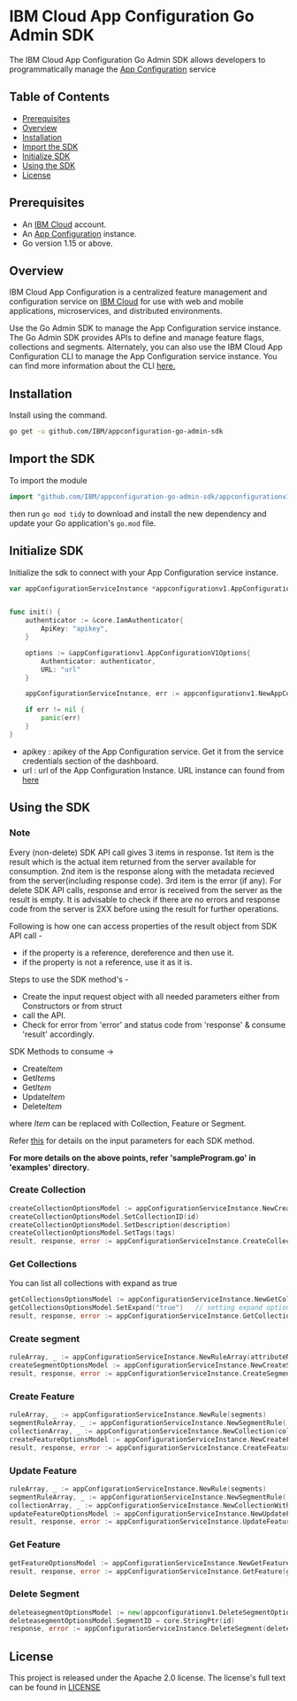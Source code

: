 # IBM Cloud App Configuration Go Admin SDK

The IBM Cloud App Configuration Go Admin SDK allows developers to programmatically manage the [App Configuration](https://cloud.ibm.com/apidocs/app-configuration) service

## Table of Contents

  - [Prerequisites](#prerequisites)
  - [Overview](#overview)
  - [Installation](#installation)
  - [Import the SDK](#import-the-sdk)
  - [Initialize SDK](#initialize-sdk)
  - [Using the SDK](#using-the-sdk)
  - [License](#license)


## Prerequisites

* An [IBM Cloud](https://cloud.ibm.com/registration) account.
* An [App Configuration](https://cloud.ibm.com/docs/app-configuration) instance.
* Go version 1.15 or above.

## Overview

IBM Cloud App Configuration is a centralized feature management and configuration service on [IBM Cloud](https://www.cloud.ibm.com) for use with web and mobile applications, microservices, and distributed environments.

Use the Go Admin SDK to manage the App Configuration service instance. The Go Admin SDK provides APIs to define and manage feature flags, collections and segments. Alternately, you can also use the IBM Cloud App Configuration CLI to manage the App Configuration service instance. You can find more information about the CLI [here.](https://cloud.ibm.com/docs/app-configuration?topic=app-configuration-cli-plugin-app-configuration-cli) 

## Installation

Install using the command.

```bash
go get -u github.com/IBM/appconfiguration-go-admin-sdk
```

## Import the SDK

To import the module 

```go	
import "github.com/IBM/appconfiguration-go-admin-sdk/appconfigurationv1"
```

then run `go mod tidy` to download and install the new dependency and update your Go application's
`go.mod` file.

## Initialize SDK
Initialize the sdk to connect with your App Configuration service instance.
```go
var appConfigurationServiceInstance *appconfigurationv1.AppConfigurationV1


func init() {
	authenticator := &core.IamAuthenticator{
		ApiKey: "apikey",
	}

	options := &appConfigurationv1.AppConfigurationV1Options{ 
		Authenticator: authenticator, 
  		URL: "url"
	}

	appConfigurationServiceInstance, err := appconfigurationv1.NewAppConfigurationV1(options)

	if err != nil {
		panic(err)
	}
}

```

- apikey : apikey of the App Configuration service. Get it from the service credentials section of the dashboard.
- url : url of the App Configuration Instance. URL instance can found from [here](https://cloud.ibm.com/apidocs/app-configuration#endpoint-url)

## Using the SDK

### Note 
Every (non-delete) SDK API call gives 3 items in response. 1st item is the result which is the actual item returned from the server available for consumption. 2nd item is the response along with the metadata recieved from the server(including response code). 3rd item is the error (if any). For delete SDK API calls, response and error is received from the server as the result is empty. It is advisable to check if there are no errors and response code from the server is 2XX before using the result for further operations.

Following is how one can access properties of the result object from SDK API call -
- if the property is a reference, dereference and then use it.
- if the property is not a reference, use it as it is.


Steps to use the SDK method's -
- Create the input request object with all needed parameters either from Constructors or from struct
- call the API.
- Check for error from 'error' and status code from 'response' & consume 'result' accordingly.

SDK Methods to consume ->
- Create*Item*
- Get*Item*s
- Get*Item*
- Update*Item*
- Delete*Item*

where *Item* can be replaced with Collection, Feature or Segment.

Refer [this](https://cloud.ibm.com/apidocs/app-configuration) for details on the input parameters for each SDK method.

**For more details on the above points, refer 'sampleProgram.go' in 'examples' directory.**
### Create Collection

```go
createCollectionOptionsModel := appConfigurationServiceInstance.NewCreateCollectionOptions(name)
createCollectionOptionsModel.SetCollectionID(id)
createCollectionOptionsModel.SetDescription(description)
createCollectionOptionsModel.SetTags(tags)
result, response, error := appConfigurationServiceInstance.CreateCollection(createCollectionOptionsModel)
```

### Get Collections 
You can list all collections with expand as true
```go
getCollectionsOptionsModel := appConfigurationServiceInstance.NewGetCollectionsOptions()
getCollectionsOptionsModel.SetExpand("true")   // setting expand option as "true"
result, response, error := appConfigurationServiceInstance.GetCollections(getCollectionsOptionsModel)
```

### Create segment

```go
ruleArray, _ := appConfigurationServiceInstance.NewRuleArray(attributeName, operator, values)
createSegmentOptionsModel := appConfigurationServiceInstance.NewCreateSegmentOptions(name, id, description, tags, []appconfigurationv1.RuleArray{*ruleArray})
result, response, error := appConfigurationServiceInstance.CreateSegment(createSegmentOptionsModel)
```

### Create Feature

```go
ruleArray, _ := appConfigurationServiceInstance.NewRule(segments)
segmentRuleArray, _ := appConfigurationServiceInstance.NewSegmentRule([]appconfigurationv1.Rule{*ruleArray}, value, order)
collectionArray, _ := appConfigurationServiceInstance.NewCollection(collectionId, enabledInCollection)
createFeatureOptionsModel := appConfigurationServiceInstance.NewCreateFeatureOptions(name, id, description, typeOfFeature, enabledValue, disabledValue, tags, []appconfigurationv1.SegmentRule{*segmentRuleArray}, []appconfigurationv1.Collection{*collectionArray})
result, response, error := appConfigurationServiceInstance.CreateFeature(createFeatureOptionsModel)
```

### Update Feature
```go
ruleArray, _ := appConfigurationServiceInstance.NewRule(segments)
segmentRuleArray, _ := appConfigurationServiceInstance.NewSegmentRule([]appconfigurationv1.Rule{*ruleArray}, value, order)
collectionArray, _ := appConfigurationServiceInstance.NewCollectionWithDeletedFlag(collectionName, enabledInCollection, deletedFlag)
updateFeatureOptionsModel := appConfigurationServiceInstance.NewUpdateFeatureOptions(id, name, description, typeOfFeature, enabledValue, disabledValue, tags, []appconfigurationv1.SegmentRule{*segmentRuleArray}, []appconfigurationv1.CollectionWithDeletedFlag{*collectionArray})
result, response, error := appConfigurationServiceInstance.UpdateFeature(updateFeatureOptionsModel)
```

### Get Feature 
```go
getFeatureOptionsModel := appConfigurationServiceInstance.NewGetFeatureOptions(featureId)
result, response, error := appConfigurationServiceInstance.GetFeature(getFeatureOptionsModel)
```

### Delete Segment
```go
deleteasegmentOptionsModel := new(appconfigurationv1.DeleteSegmentOptions)
deleteasegmentOptionsModel.SegmentID = core.StringPtr(id)
response, error := appConfigurationServiceInstance.DeleteSegment(deleteasegmentOptionsModel)
```

## License

This project is released under the Apache 2.0 license. The license's full text can be found in [LICENSE](/LICENSE)
